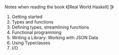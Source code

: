 Notes when reading the book 《[Real World Haskell] [1]》

1. Getting started
2. Types and functions
3. Defining types, streamlining functions
4. Functional programming
5. Writing a Library: Working with JSON Data
6. Using Typeclasses
7. I/O

[1]: (http://book.realworldhaskell.org/)
